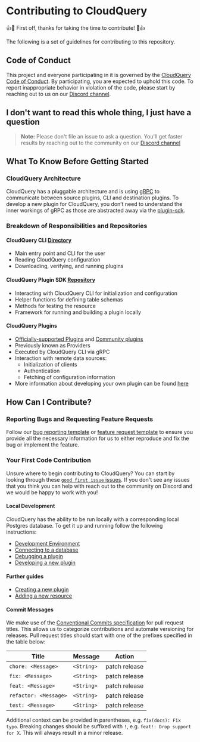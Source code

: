 
# Contributing to CloudQuery

:+1::tada: First off, thanks for taking the time to contribute! :tada::+1:

The following is a set of guidelines for contributing to this repository.

## Code of Conduct

This project and everyone participating in it is governed by the [CloudQuery Code of Conduct](./CODE_OF_CONDUCT.md). By participating, you are expected to uphold this code. To report inappropriate behavior in violation of the code, please start by reaching out to us on our [Discord channel](https://cloudquery.io/discord).

## I don't want to read this whole thing, I just have a question

> **Note:** Please don't file an issue to ask a question. You'll get faster results by reaching out to the community on our [Discord channel](https://cloudquery.io/discord)

## What To Know Before Getting Started

### CloudQuery Architecture

CloudQuery has a pluggable architecture and is using [gRPC](https://grpc.io/) to communicate between source plugins, CLI and destination plugins. To develop a new plugin for CloudQuery, you don’t need to understand the inner workings of gRPC as those are abstracted away via the [plugin-sdk](#cloudquery-plugin-sdk-repository).

### Breakdown of Responsibilities and Repositories

#### CloudQuery CLI [Directory](./cli)

* Main entry point and CLI for the user
* Reading CloudQuery configuration
* Downloading, verifying, and running plugins

#### CloudQuery Plugin SDK [Repository](https://github.com/cloudquery/plugin-sdk)

* Interacting with CloudQuery CLI for initialization and configuration
* Helper functions for defining table schemas
* Methods for testing the resource
* Framework for running and building a plugin locally

#### CloudQuery Plugins

* [Officially-supported Plugins](./plugins) and [Community plugins](https://github.com/search?p=1&q=cq-plugin-&type=Repositories)
* Previously known as Providers
* Executed by CloudQuery CLI via gRPC
* Interaction with remote data sources:
  * Initialization of clients
  * Authentication
  * Fetching of configuration information
* More information about developing your own plugin can be found [here](https://cloudquery.io/docs/developers/developing-new-provider)

## How Can I Contribute?

### Reporting Bugs and Requesting Feature Requests

Follow our [bug reporting template](https://github.com/cloudquery/cloudquery/issues/new?assignees=&labels=bug&template=bug_report.md) or [feature request template](https://github.com/cloudquery/cloudquery/issues/new?assignees=&labels=enhancement&template=feature_request.md) to ensure you provide all the necessary information for us to either reproduce and fix the bug or implement the feature.

### Your First Code Contribution

Unsure where to begin contributing to CloudQuery? You can start by looking through these [`good first issue` issues](https://github.com/cloudquery/cloudquery/issues?q=is%3Aopen+is%3Aissue+label%3A%22good+first+issue%22).
If you don't see any issues that you think you can help with reach out to the community on Discord and we would be happy to work with you!

#### Local Development

CloudQuery has the ability to be run locally with a corresponding local Postgres database. To get it up and running follow the following instructions:

* [Development Environment](./contributing/development_environment.md)
* [Connecting to a database](https://docs.cloudquery.io/docs/getting-started#spawn-or-connect-to-a-database)
* [Debugging a plugin](https://docs.cloudquery.io/docs/developers/debugging)
* [Developing a new plugin](https://docs.cloudquery.io/docs/developers/developing-new-provider)

#### Further guides

* [Creating a new plugin](./contributing/creating_a_new_plugin.md)
* [Adding a new resource](./contributing/adding_a_new_resource.md)

#### Commit Messages

We make use of the [Conventional Commits specification](https://www.conventionalcommits.org/en/v1.0.0/) for pull request titles. This allows us to categorize contributions and automate versioning for releases. Pull request titles should start with one of the prefixes specified in the table below:

| Title      | Message | Action |
| ----------- | ----------- |----------- |
| `chore: <Message>`      |  `<String>`       | patch release|
| `fix: <Message>`      |  `<String>`      | patch release|
| `feat: <Message>`      |  `<String>`       | patch release|
| `refactor: <Message>`      |  `<String>`       | patch release|
| `test: <Message>`      |  `<String>`       | patch release|

Additional context can be provided in parentheses, e.g. `fix(docs): Fix typo`. Breaking changes should be suffixed with `!`, e.g. `feat!: Drop support for X`. This will always result in a minor release.
